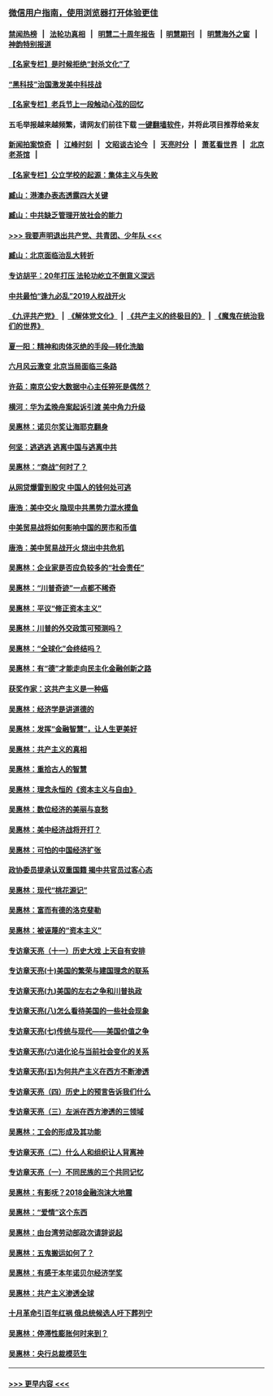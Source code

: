### [微信用户指南，使用浏览器打开体验更佳](https://github.com/gfw-breaker/banned-news1/blob/master/indexes/wechat-guide.md?t=0)
#### [禁闻热榜](热点新闻.md?t=0)  &nbsp;&nbsp;|&nbsp;&nbsp; [法轮功真相](https://github.com/gfw-breaker/truth/blob/master/README.md?t=0) &nbsp;&nbsp;|&nbsp;&nbsp; [明慧二十周年报告](https://github.com/gfw-breaker/mh-reports/blob/master/README.md?t=0) &nbsp;&nbsp;|&nbsp;&nbsp;[明慧期刊](https://github.com/gfw-breaker/mh-qikan) &nbsp;&nbsp;|&nbsp;&nbsp; [明慧海外之窗](https://github.com/gfw-breaker/mh-news/blob/master/README.md?t=0) &nbsp;&nbsp;|&nbsp;&nbsp; [神韵特别报道](https://github.com/gfw-breaker/mh-news/blob/master/shenyun.md?t=0)
#### [【名家专栏】是时候拒绝“封杀文化”了](../pages/nsc423/n11814093.md?t=02112033) 
#### [“黑科技”治国激发美中科技战](../pages/nsc423/n11638056.md?t=02112033) 
#### [【名家专栏】老兵节上一段触动心弦的回忆](../pages/nsc423/n11646016.md?t=02112033) 
#### 五毛举报越来越频繁，请网友们前往下载 [一键翻墙软件](https://github.com/gfw-breaker/ssr-accounts)，并将此项目推荐给亲友
#### [新闻拍案惊奇](https://github.com/gfw-breaker/banned-news1/blob/master/pages/link4.md) &nbsp;&nbsp;|&nbsp;&nbsp; [江峰时刻](https://github.com/gfw-breaker/banned-news1/blob/master/pages/link4.md) &nbsp;&nbsp;|&nbsp;&nbsp; [文昭谈古论今](https://github.com/gfw-breaker/banned-news1/blob/master/pages/link4.md) &nbsp;&nbsp;|&nbsp;&nbsp; [天亮时分](https://github.com/gfw-breaker/banned-news1/blob/master/pages/link4.md) &nbsp;&nbsp;|&nbsp;&nbsp; [萧茗看世界](https://github.com/gfw-breaker/banned-news1/blob/master/pages/link4.md) &nbsp;&nbsp;|&nbsp;&nbsp; [北京老茶馆](https://github.com/gfw-breaker/banned-news1/blob/master/pages/link4.md) &nbsp;&nbsp;|&nbsp;&nbsp; 
#### [【名家专栏】公立学校的起源：集体主义与失败](../pages/nsc423/n11601833.md?t=02112033) 
#### [臧山：港澳办表态透露四大关键](../pages/nsc423/n11421628.md?t=02112033) 
#### [臧山：中共缺乏管理开放社会的能力](../pages/nsc423/n11407457.md?t=02112033) 
#### [>>> 我要声明退出共产党、共青团、少年队 <<<](https://github.com/begood0513/goodnews/blob/master/quit/letter.md) 
#### [臧山：北京面临治乱大转折](../pages/nsc423/n11406895.md?t=02112033) 
#### [专访胡平：20年打压 法轮功屹立不倒意义深远](../pages/nsc423/n11398800.md?t=02112033) 
#### [中共最怕“逢九必乱”2019人权战开火](../pages/nsc423/n11385248.md?t=02112033) 
#### [《九评共产党》](https://github.com/begood0513/9ping.md/blob/master/README.md) &nbsp;|&nbsp; [《解体党文化》](../../../../jtdwh.md/blob/master/README.md)  &nbsp;|&nbsp; [《共产主义的终极目的》](../../../../gczydzjmd.md/blob/master/README.md) &nbsp;|&nbsp; [《魔鬼在统治我们的世界》](../../../../mgztzwmdsj.md/blob/master/README.md) 
#### [夏一阳：精神和肉体灭绝的手段—转化洗脑](../pages/nsc423/n11368250.md?t=02112033) 
#### [六月风云激变 北京当局面临三条路](../pages/nsc423/n11313668.md?t=02112033) 
#### [许茹：南京公安大数据中心主任猝死是偶然？](../pages/nsc423/n11064744.md?t=02112033) 
#### [横河：华为孟晚舟案起诉引渡 美中角力升级](../pages/nsc423/n11027230.md?t=02112033) 
#### [吴惠林：诺贝尔奖让海耶克翻身](../pages/nsc423/n10890049.md?t=02112033) 
#### [何坚：逃逃逃 逃离中国与逃离中共](../pages/nsc423/n10592891.md?t=02112033) 
#### [吴惠林：“商战”何时了？](../pages/nsc423/n10573558.md?t=02112033) 
#### [从网贷爆雷到股灾 中国人的钱何处可逃](../pages/nsc423/n10572800.md?t=02112033) 
#### [唐浩：美中交火 隐现中共黑势力混水摸鱼](../pages/nsc423/n10544040.md?t=02112033) 
#### [中美贸易战将如何影响中国的房市和币值](../pages/nsc423/n10543697.md?t=02112033) 
#### [唐浩：美中贸易战开火 烧出中共危机](../pages/nsc423/n10540126.md?t=02112033) 
#### [吴惠林：企业家是否应负较多的“社会责任”](../pages/nsc423/n10535022.md?t=02112033) 
#### [吴惠林：“川普奇迹”一点都不稀奇](../pages/nsc423/n10512808.md?t=02112033) 
#### [吴惠林：平议“修正资本主义”](../pages/nsc423/n10495724.md?t=02112033) 
#### [吴惠林：川普的外交政策可预测吗？](../pages/nsc423/n10462387.md?t=02112033) 
#### [吴惠林：“全球化”会终结吗？](../pages/nsc423/n10452838.md?t=02112033) 
#### [吴惠林：有“德”才能走向民主化金融创新之路](../pages/nsc423/n10432292.md?t=02112033) 
#### [获奖作家：这共产主义是一种癌](../pages/nsc423/n10431541.md?t=02112033) 
#### [吴惠林：经济学是讲道德的](../pages/nsc423/n10398014.md?t=02112033) 
#### [吴惠林：发挥“金融智慧”，让人生更美好](../pages/nsc423/n10375019.md?t=02112033) 
#### [吴惠林：共产主义的真相](../pages/nsc423/n10351394.md?t=02112033) 
#### [吴惠林：重拾古人的智慧](../pages/nsc423/n10337691.md?t=02112033) 
#### [吴惠林：理念永恒的《资本主义与自由》](../pages/nsc423/n10316274.md?t=02112033) 
#### [吴惠林：数位经济的美丽与哀愁](../pages/nsc423/n10292946.md?t=02112033) 
#### [吴惠林：美中经济战将开打？](../pages/nsc423/n10258825.md?t=02112033) 
#### [吴惠林：可怕的中国经济扩张](../pages/nsc423/n10219147.md?t=02112033) 
#### [政协委员提承认双重国籍 揭中共官员过客心态](../pages/nsc423/n10208809.md?t=02112033) 
#### [吴惠林：现代“桃花源记”](../pages/nsc423/n10185234.md?t=02112033) 
#### [吴惠林：富而有德的洛克斐勒](../pages/nsc423/n10142264.md?t=02112033) 
#### [吴惠林：被诬蔑的“资本主义”](../pages/nsc423/n10124816.md?t=02112033) 
#### [专访章天亮（十一）历史大戏 上天自有安排](../pages/nsc423/n10094905.md?t=02112033) 
#### [专访章天亮(十)美国的繁荣与建国理念的联系](../pages/nsc423/n10094899.md?t=02112033) 
#### [专访章天亮(九)美国的左右之争和川普执政](../pages/nsc423/n10094889.md?t=02112033) 
#### [专访章天亮(八)怎么看待美国的一些社会现象](../pages/nsc423/n10094857.md?t=02112033) 
#### [专访章天亮(七)传统与现代——美国价值之争](../pages/nsc423/n10093140.md?t=02112033) 
#### [专访章天亮(六)进化论与当前社会变化的关系](../pages/nsc423/n10092036.md?t=02112033) 
#### [专访章天亮(五)为何共产主义在西方不断渗透](../pages/nsc423/n10083620.md?t=02112033) 
#### [专访章天亮（四）历史上的预言告诉我们什么](../pages/nsc423/n10083606.md?t=02112033) 
#### [专访章天亮（三）左派在西方渗透的三领域](../pages/nsc423/n10081115.md?t=02112033) 
#### [吴惠林：工会的形成及其功能](../pages/nsc423/n10080633.md?t=02112033) 
#### [专访章天亮（二）什么人和组织让人背离神](../pages/nsc423/n10076637.md?t=02112033) 
#### [专访章天亮（一）不同民族的三个共同记忆](../pages/nsc423/n10074188.md?t=02112033) 
#### [吴惠林：有影呒？2018金融泡沫大地震](../pages/nsc423/n10040534.md?t=02112033) 
#### [吴惠林：“爱情”这个东西](../pages/nsc423/n10019423.md?t=02112033) 
#### [吴惠林：由台湾劳动部政次请辞说起](../pages/nsc423/n9979679.md?t=02112033) 
#### [吴惠林：五鬼搬运如何了？](../pages/nsc423/n9925338.md?t=02112033) 
#### [吴惠林：有感于本年诺贝尔经济学奖](../pages/nsc423/n9871883.md?t=02112033) 
#### [吴惠林：共产主义渗透全球](../pages/nsc423/n9812748.md?t=02112033) 
#### [十月革命引百年红祸 俄总统候选人吁下葬列宁](../pages/nsc423/n9810182.md?t=02112033) 
#### [吴惠林：停滞性膨胀何时来到？](../pages/nsc423/n9764136.md?t=02112033) 
#### [吴惠林：央行总裁模范生](../pages/nsc423/n9728134.md?t=02112033) 

----
#### [ >>> 更早内容 <<< ](../indexes/nsc423-earlier.md)

